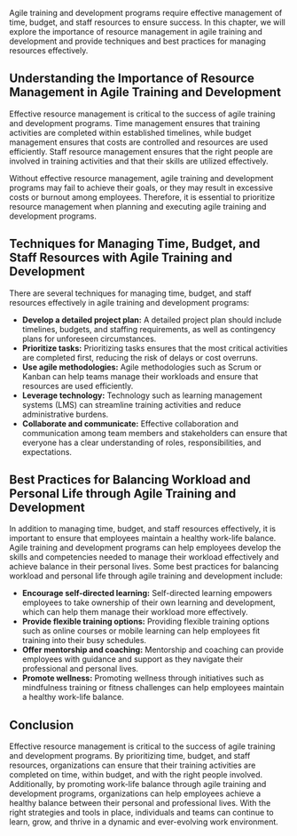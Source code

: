
Agile training and development programs require effective management of time, budget, and staff resources to ensure success. In this chapter, we will explore the importance of resource management in agile training and development and provide techniques and best practices for managing resources effectively.

Understanding the Importance of Resource Management in Agile Training and Development
-------------------------------------------------------------------------------------

Effective resource management is critical to the success of agile training and development programs. Time management ensures that training activities are completed within established timelines, while budget management ensures that costs are controlled and resources are used efficiently. Staff resource management ensures that the right people are involved in training activities and that their skills are utilized effectively.

Without effective resource management, agile training and development programs may fail to achieve their goals, or they may result in excessive costs or burnout among employees. Therefore, it is essential to prioritize resource management when planning and executing agile training and development programs.

Techniques for Managing Time, Budget, and Staff Resources with Agile Training and Development
---------------------------------------------------------------------------------------------

There are several techniques for managing time, budget, and staff resources effectively in agile training and development programs:

* **Develop a detailed project plan:** A detailed project plan should include timelines, budgets, and staffing requirements, as well as contingency plans for unforeseen circumstances.
* **Prioritize tasks:** Prioritizing tasks ensures that the most critical activities are completed first, reducing the risk of delays or cost overruns.
* **Use agile methodologies:** Agile methodologies such as Scrum or Kanban can help teams manage their workloads and ensure that resources are used efficiently.
* **Leverage technology:** Technology such as learning management systems (LMS) can streamline training activities and reduce administrative burdens.
* **Collaborate and communicate:** Effective collaboration and communication among team members and stakeholders can ensure that everyone has a clear understanding of roles, responsibilities, and expectations.

Best Practices for Balancing Workload and Personal Life through Agile Training and Development
----------------------------------------------------------------------------------------------

In addition to managing time, budget, and staff resources effectively, it is important to ensure that employees maintain a healthy work-life balance. Agile training and development programs can help employees develop the skills and competencies needed to manage their workload effectively and achieve balance in their personal lives. Some best practices for balancing workload and personal life through agile training and development include:

* **Encourage self-directed learning:** Self-directed learning empowers employees to take ownership of their own learning and development, which can help them manage their workload more effectively.
* **Provide flexible training options:** Providing flexible training options such as online courses or mobile learning can help employees fit training into their busy schedules.
* **Offer mentorship and coaching:** Mentorship and coaching can provide employees with guidance and support as they navigate their professional and personal lives.
* **Promote wellness:** Promoting wellness through initiatives such as mindfulness training or fitness challenges can help employees maintain a healthy work-life balance.

Conclusion
----------

Effective resource management is critical to the success of agile training and development programs. By prioritizing time, budget, and staff resources, organizations can ensure that their training activities are completed on time, within budget, and with the right people involved. Additionally, by promoting work-life balance through agile training and development programs, organizations can help employees achieve a healthy balance between their personal and professional lives. With the right strategies and tools in place, individuals and teams can continue to learn, grow, and thrive in a dynamic and ever-evolving work environment.
